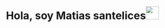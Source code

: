 <h1 align="center">Hola, soy Matias santelices<img src="https://media.giphy.com/media/hvRJCLFzcasrR4ia7z/giphy.gif" width="35"></h1>
